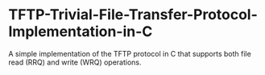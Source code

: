# TFTP-Trivial-File-Transfer-Protocol-Implementation-in-C
A simple implementation of the TFTP protocol in C that supports both file read (RRQ) and write (WRQ) operations. 
